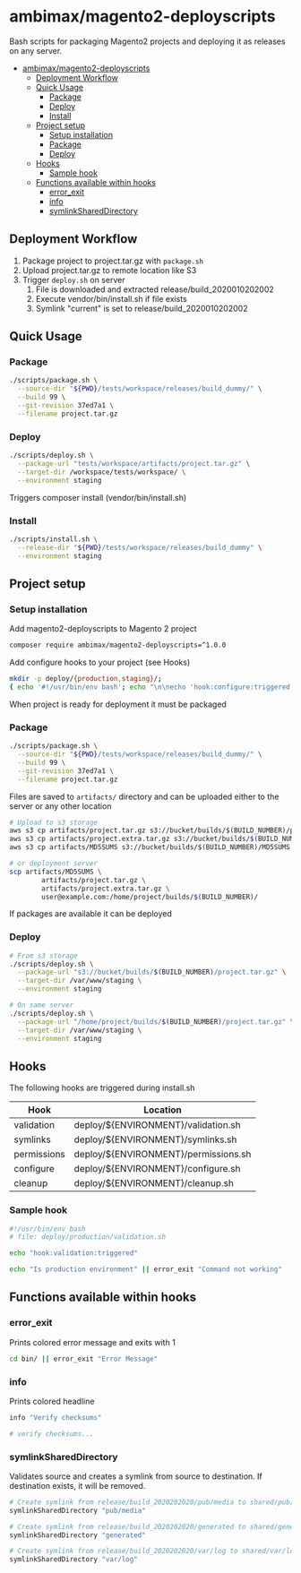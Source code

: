 # ambimax/magento2-deployscripts

Bash scripts for packaging Magento2 projects and deploying it as releases on any server.

- [ambimax/magento2-deployscripts](#ambimaxmagento2-deployscripts)
  - [Deployment Workflow](#deployment-workflow)
  - [Quick Usage](#quick-usage)
    - [Package](#package)
    - [Deploy](#deploy)
    - [Install](#install)
  - [Project setup](#project-setup)
    - [Setup installation](#setup-installation)
    - [Package](#package-1)
    - [Deploy](#deploy-1)
  - [Hooks](#hooks)
    - [Sample hook](#sample-hook)
  - [Functions available within hooks](#functions-available-within-hooks)
    - [error_exit](#error_exit)
    - [info](#info)
    - [symlinkSharedDirectory](#symlinkshareddirectory)

## Deployment Workflow

1. Package project to project.tar.gz with `package.sh`
2. Upload project.tar.gz to remote location like S3
3. Trigger `deploy.sh` on server
   1. File is downloaded and extracted release/build_2020010202002
   2. Execute vendor/bin/install.sh if file exists
   3. Symlink "current" is set to release/build_2020010202002

## Quick Usage

### Package

```bash
./scripts/package.sh \
  --source-dir "${PWD}/tests/workspace/releases/build_dummy/" \
  --build 99 \
  --git-revision 37ed7a1 \
  --filename project.tar.gz
```

### Deploy

```bash
./scripts/deploy.sh \
  --package-url "tests/workspace/artifacts/project.tar.gz" \
  --target-dir /workspace/tests/workspace/ \
  --environment staging
```

Triggers composer install (vendor/bin/install.sh)

### Install

```bash
./scripts/install.sh \
  --release-dir "${PWD}/tests/workspace/releases/build_dummy" \
  --environment staging
```

## Project setup

### Setup installation

Add magento2-deployscripts to Magento 2 project

```bash
composer require ambimax/magento2-deployscripts=^1.0.0
```

Add configure hooks to your project (see Hooks)

```bash
mkdir -p deploy/{production,staging}/;
{ echo '#!/usr/bin/env bash'; echo "\n\necho 'hook:configure:triggered'"; } > deploy/{production,staging}/configure.sh;
```

When project is ready for deployment it must be packaged

### Package

```bash
./scripts/package.sh \
  --source-dir "${PWD}/tests/workspace/releases/build_dummy/" \
  --build 99 \
  --git-revision 37ed7a1 \
  --filename project.tar.gz
```

Files are saved to `artifacts/` directory and can be uploaded either to the server or any other location

```bash
# Upload to s3 storage
aws s3 cp artifacts/project.tar.gz s3://bucket/builds/$(BUILD_NUMBER)/project.tar.gz
aws s3 cp artifacts/project.extra.tar.gz s3://bucket/builds/$(BUILD_NUMBER)/project.extra.tar.gz
aws s3 cp artifacts/MD5SUMS s3://bucket/builds/$(BUILD_NUMBER)/MD5SUMS

# or deployment server
scp artifacts/MD5SUMS \
		artifacts/project.tar.gz \
		artifacts/project.extra.tar.gz \
		user@example.com:/home/project/builds/$(BUILD_NUMBER)/
```

If packages are available it can be deployed

### Deploy

```bash
# From s3 storage
./scripts/deploy.sh \
  --package-url "s3://bucket/builds/$(BUILD_NUMBER)/project.tar.gz" \
  --target-dir /var/www/staging \
  --environment staging

# On same server
./scripts/deploy.sh \
  --package-url "/home/project/builds/$(BUILD_NUMBER)/project.tar.gz" \
  --target-dir /var/www/staging \
  --environment staging
```

## Hooks

The following hooks are triggered during install.sh

| Hook        | Location                             |
| ----------- | ------------------------------------ |
| validation  | deploy/${ENVIRONMENT}/validation.sh  |
| symlinks    | deploy/${ENVIRONMENT}/symlinks.sh    |
| permissions | deploy/${ENVIRONMENT}/permissions.sh |
| configure   | deploy/${ENVIRONMENT}/configure.sh   |
| cleanup     | deploy/${ENVIRONMENT}/cleanup.sh     |

### Sample hook

```bash
#!/usr/bin/env bash
# file: deploy/production/validation.sh

echo "hook:validation:triggered"

echo "Is production environment" || error_exit "Command not working"
```

## Functions available within hooks

### error_exit

Prints colored error message and exits with 1

```bash
cd bin/ || error_exit "Error Message"
```

### info

Prints colored headline

```bash
info "Verify checksums"

# verify checksums...
```

### symlinkSharedDirectory

Validates source and creates a symlink from source to destination. If destination exists, it will be removed.

```bash
# Create symlink from release/build_2020202020/pub/media to shared/pub/media
symlinkSharedDirectory "pub/media"

# Create symlink from release/build_2020202020/generated to shared/generated
symlinkSharedDirectory "generated"

# Create symlink from release/build_2020202020/var/log to shared/var/log
symlinkSharedDirectory "var/log"
```
